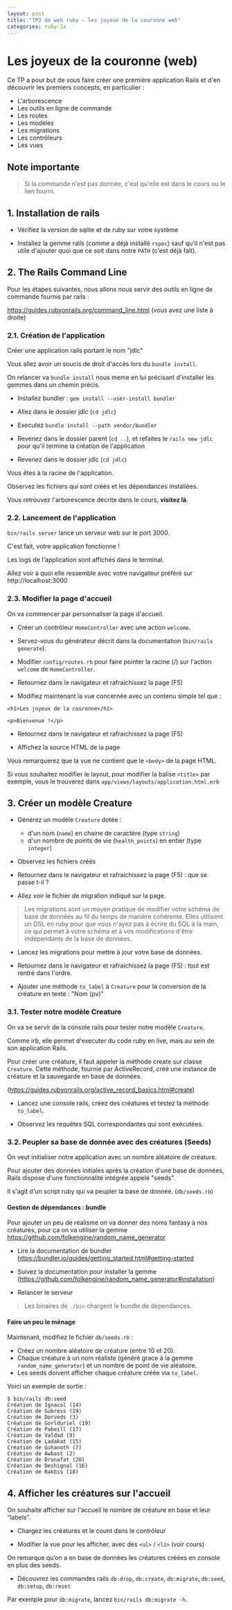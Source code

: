 ```yaml
---
layout: post
title: "TP3 de web ruby - les joyeux de la couronne web"
categories: ruby-2a
---
```


# Les joyeux de la couronne (web)

Ce TP a pour but de vous faire créer une première application Rails et d'en découvrir les premiers concepts, en particulier :

* L'arborescence
* Les outils en ligne de commande
* Les routes
* Les modèles
* Les migrations
* Les contrôleurs
* Les vues

## Note importante

> Si la commande n'est pas donnée, c'est qu'elle est dans le cours ou le lien fourni.

## 1. Installation de rails

* Vérifiez la version de sqlite et de ruby sur votre système

* Installez la gemme rails (comme a déjà installé `rspec`) sauf qu'il n'est pas utile d'ajouter quoi que ce soit dans notre `PATH` (c'est déjà fait).

## 2. The Rails Command Line

Pour les étapes suivantes, nous allons nous servir des outils en ligne de commande fournis par rails : 

https://guides.rubyonrails.org/command_line.html (vous avez une liste à droite)

### 2.1. Création de l'application

Créer une application rails portant le nom "jdlc"

Vous allez avoir un soucis de droit d'accès lors du `bundle install`.

On relancer va `bundle install` nous meme en lui précisant d'installer les gemmes dans un chemin précis.

* Installez bundler : `gem install --user-install bundler`

* Allez dans le dossier jdlc (`cd jdlc`)

* Executez `bundle install --path vendor/bundler`

* Revenez dans le dossier parent (`cd ..`), et refaites le `rails new jdlc` pour qu'il termine la création de l'application

* Revenez dans le dossier jdlc (`cd jdlc`)

Vous êtes à la racine de l'application.

Observez les fichiers qui sont créés et les dépendances installées.

Vous retrouvez l'arborescence décrite dans le cours, **visitez là**.

### 2.2. Lancement de l'application

`bin/rails server` lance un serveur web sur le port 3000.

C'est fait, votre application fonctionne !

Les logs de l'application sont affichés dans le terminal.

Allez voir à quoi elle ressemble avec votre navigateur préféré sur http://localhost:3000

### 2.3. Modifier la page d'accueil

On va commencer par personnaliser la page d'accueil.

* Créer un contrôleur `HomeController` avec une action `welcome`.

* Servez-vous du générateur décrit dans la documentation (`bin/rails generate`).

* Modifier `config/routes.rb` pour faire pointer la racine (/) sur l'action `welcome` de `HomeController`.

* Retournez dans le navigateur et rafraichissez la page (F5)

* Modifiez maintenant la vue concernée avec un contenu simple tel que :

``` 
<h1>Les joyeux de la couronne</h1>

<p>Bienvenue !</p>
```

* Retournez dans le navigateur et rafraichissez la page (F5)

* Affichez la source HTML de la page

Vous remarquerez que la vue ne contient que le `<body>` de la page HTML.

Si vous souhaitez modifier le layout, pour modifier la balise `<title>` par exemple, vous le trouverez dans `app/views/layouts/application.html.erb`

## 3. Créer un modèle Creature

* Générez un modèle `Creature` dotée :
  * d'un nom (`name`) en chaine de caractère (type `string`)
  * d'un nombre de points de vie (`health_points`) en entier  (type `integer`)

* Observez les fichiers créés

* Retournez dans le navigateur et rafraichissez la page (F5) : que se passe t-il ?

* Allez voir le fichier de migration indiqué sur la page.

> Les migrations sont un moyen pratique de modifier votre schéma de base de données au fil du temps de manière cohérente. Elles utilisent un DSL en ruby pour que vous n'ayez pas à écrire du SQL à la main, ce qui permet à votre schéma et à vos modifications d'être indépendants de la base de données.

* Lancez les migrations pour mettre à jour votre base de données.

* Retournez dans le navigateur et rafraichissez la page (F5) : tout est rentré dans l'ordre.

* Ajouter une méthode `to_label` à `Creature` pour la conversion de la créature en texte : "Nom (pv)"

### 3.1. Tester notre modèle Creature

On va se servir de la console rails pour tester notre modèle `Creature`.

Comme irb, elle permet d'executer du code ruby en live, mais au sein de son application Rails.

Pour créer une créature, il faut appeler la méthode create sur classe `Creature`.
Cette méthode, fournie par ActiveRecord, créé une instance de créature et la sauvegarde en base de données.

(https://guides.rubyonrails.org/active_record_basics.html#create)

* Lancez une console rails, créez des créatures et testez la méthode `to_label`.

* Observez les requêtes SQL correspondantes qui sont exécutées.

### 3.2. Peupler sa base de donnée avec des créatures (Seeds)

On veut initialiser notre application avec un nombre aléatoire de créature.

Pour ajouter des données initiales après la création d'une base de données, Rails dispose d'une fonctionnalité intégrée appelé "seeds".

Il s'agit d'un script ruby qui va peupler la base de donnée. (`db/seeds.rb`)

#### Gestion de dépendances : bundle

Pour ajouter un peu de réalisme on va donner des noms fantasy à nos créatures, pour ça on va utiliser la gemme https://github.com/folkengine/random_name_generator

* Lire la documentation de bundler https://bundler.io/guides/getting_started.html#getting-started
* Suivez la documentation pour installer la gemme (https://github.com/folkengine/random_name_generator#installation)

* Relancer le serveur

> Les binaires de `./bin` chargent le bundle de dépendances.

#### Faire un peu le ménage

Maintenant, modifiez le fichier `db/seeds.rb` :
* Créez un nombre aléatoire de créature (entre 10 et 20).
* Chaque créature à un nom réaliste (généré grace à la gemme `random_name_generator`) et un nombre de point de vie aléatoire.
* Les seeds doivent afficher chaque créature créée via `to_label`.

Voici un exemple de sortie :

```
$ bin/rails db:seed
Création de Ignacol (14)
Création de Gubress (19)
Création de Dorveds (3)
Création de Gorlduriel (19)
Création de Pabeill (17)
Création de Valdad (9)
Création de Ladakat (15)
Création de Guhanoth (7)
Création de Awbast (2)
Création de Drunafat (20)
Création de Deshignal (16)
Création de Rakbis (18)
```

## 4. Afficher les créatures sur l'accueil

On souhaite afficher sur l'accueil le nombre de créature en base et leur “labels”.

* Chargez les créatures et le count dans le contrôleur

* Modifier la vue pour les afficher, avec des `<ul>` / `<li>` (voir cours)

On remarque qu’on a en base de données les créatures créées en console en plus des seeds.

* Découvrez les commandes rails `db:drop`, `db:create`, `db:migrate`, `db:seed`, `db:setup`, `db:reset`

Par exemple pour `db:migrate`, lancez `bin/rails db:migrate -h`.

